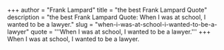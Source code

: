 +++
author = "Frank Lampard"
title = "the best Frank Lampard Quote"
description = "the best Frank Lampard Quote: When I was at school, I wanted to be a lawyer."
slug = "when-i-was-at-school-i-wanted-to-be-a-lawyer"
quote = '''When I was at school, I wanted to be a lawyer.'''
+++
When I was at school, I wanted to be a lawyer.
